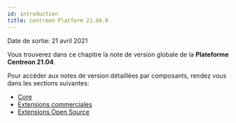 ```yaml
---
id: introduction
title: Centreon Platform 21.04.0
---
```


Date de sortie: 21 avril 2021

Vous trouverez dans ce chapitre la note de version globale de la **Plateforme
Centreon 21.04**.

Pour accéder aux notes de version détaillées par composants, rendez vous dans
les sections suivantes:

- [Core](centreon-core)
- [Extensions commerciales](centreon-commercial-extensions)
- [Extensions Open Source](centreon-os-extensions)
